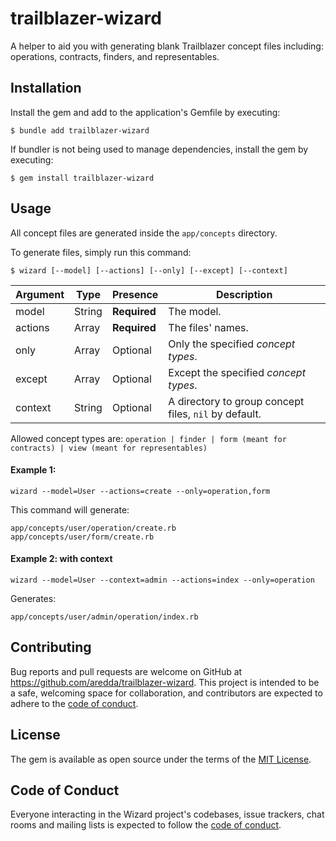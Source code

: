 # trailblazer-wizard

A helper to aid you with generating blank Trailblazer concept files including: operations, contracts, finders, and  representables.

## Installation

Install the gem and add to the application's Gemfile by executing:

    $ bundle add trailblazer-wizard

If bundler is not being used to manage dependencies, install the gem by executing:

    $ gem install trailblazer-wizard

## Usage

All concept files are generated inside the `app/concepts` directory.

To generate files, simply run this command:

    $ wizard [--model] [--actions] [--only] [--except] [--context]

| Argument | Type   | Presence     | Description                                           |
|----------|--------|--------------|-------------------------------------------------------|
| model    | String | **Required** | The model.                                            |
| actions  | Array  | **Required** | The files' names.                                     |
| only     | Array  | Optional     | Only the specified *concept types*.                   |
| except   | Array  | Optional     | Except the specified *concept types*.                 |
| context  | String | Optional     | A directory to group concept files, `nil` by default. |

Allowed concept types are: `operation | finder | form (meant for contracts) | view (meant for representables)`

#### Example 1:

    wizard --model=User --actions=create --only=operation,form

This command will generate:

    app/concepts/user/operation/create.rb
    app/concepts/user/form/create.rb

#### Example 2: with context

    wizard --model=User --context=admin --actions=index --only=operation

Generates:

    app/concepts/user/admin/operation/index.rb

## Contributing

Bug reports and pull requests are welcome on GitHub at https://github.com/aredda/trailblazer-wizard. This project is intended to be a safe, welcoming space for collaboration, and contributors are expected to adhere to the [code of conduct](https://github.com/[USERNAME]/wizard/blob/main/CODE_OF_CONDUCT.md).

## License

The gem is available as open source under the terms of the [MIT License](https://opensource.org/licenses/MIT).

## Code of Conduct

Everyone interacting in the Wizard project's codebases, issue trackers, chat rooms and mailing lists is expected to follow the [code of conduct](https://github.com/[USERNAME]/wizard/blob/main/CODE_OF_CONDUCT.md).
